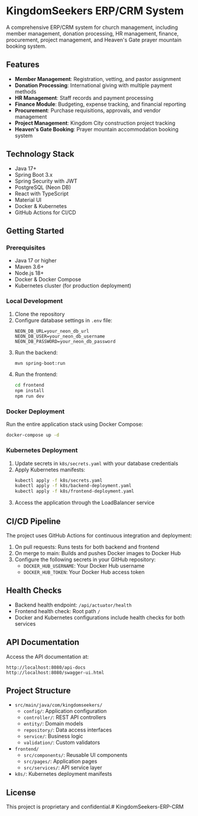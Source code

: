 # KingdomSeekers ERP/CRM System

A comprehensive ERP/CRM system for church management, including member management, donation processing, HR management, finance, procurement, project management, and Heaven's Gate prayer mountain booking system.

## Features

- **Member Management**: Registration, vetting, and pastor assignment
- **Donation Processing**: International giving with multiple payment methods
- **HR Management**: Staff records and payment processing
- **Finance Module**: Budgeting, expense tracking, and financial reporting
- **Procurement**: Purchase requisitions, approvals, and vendor management
- **Project Management**: Kingdom City construction project tracking
- **Heaven's Gate Booking**: Prayer mountain accommodation booking system

## Technology Stack

- Java 17+
- Spring Boot 3.x
- Spring Security with JWT
- PostgreSQL (Neon DB)
- React with TypeScript
- Material UI
- Docker & Kubernetes
- GitHub Actions for CI/CD

## Getting Started

### Prerequisites

- Java 17 or higher
- Maven 3.6+
- Node.js 18+
- Docker & Docker Compose
- Kubernetes cluster (for production deployment)

### Local Development

1. Clone the repository
2. Configure database settings in `.env` file:
   ```
   NEON_DB_URL=your_neon_db_url
   NEON_DB_USER=your_neon_db_username
   NEON_DB_PASSWORD=your_neon_db_password
   ```
3. Run the backend:
   ```bash
   mvn spring-boot:run
   ```
4. Run the frontend:
   ```bash
   cd frontend
   npm install
   npm run dev
   ```

### Docker Deployment

Run the entire application stack using Docker Compose:

```bash
docker-compose up -d
```

### Kubernetes Deployment

1. Update secrets in `k8s/secrets.yaml` with your database credentials
2. Apply Kubernetes manifests:
   ```bash
   kubectl apply -f k8s/secrets.yaml
   kubectl apply -f k8s/backend-deployment.yaml
   kubectl apply -f k8s/frontend-deployment.yaml
   ```
3. Access the application through the LoadBalancer service

## CI/CD Pipeline

The project uses GitHub Actions for continuous integration and deployment:

1. On pull requests: Runs tests for both backend and frontend
2. On merge to main: Builds and pushes Docker images to Docker Hub
3. Configure the following secrets in your GitHub repository:
   - `DOCKER_HUB_USERNAME`: Your Docker Hub username
   - `DOCKER_HUB_TOKEN`: Your Docker Hub access token

## Health Checks

- Backend health endpoint: `/api/actuator/health`
- Frontend health check: Root path `/`
- Docker and Kubernetes configurations include health checks for both services

## API Documentation

Access the API documentation at:
```
http://localhost:8080/api-docs
http://localhost:8080/swagger-ui.html
```

## Project Structure

- `src/main/java/com/kingdomseekers/`
  - `config/`: Application configuration
  - `controller/`: REST API controllers
  - `entity/`: Domain models
  - `repository/`: Data access interfaces
  - `service/`: Business logic
  - `validation/`: Custom validators
- `frontend/`
  - `src/components/`: Reusable UI components
  - `src/pages/`: Application pages
  - `src/services/`: API service layer
- `k8s/`: Kubernetes deployment manifests

## License

This project is proprietary and confidential.#   K i n g d o m S e e k e r s - E R P - C R M  
 